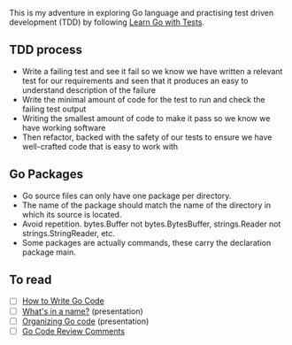This is my adventure in exploring Go language and practising test driven development (TDD) by following [Learn Go with Tests](https://quii.gitbook.io/learn-go-with-tests). 

## TDD process
 - Write a failing test and see it fail so we know we have written a relevant test for our requirements and seen that it produces an easy to understand description of the failure
 - Write the minimal amount of code for the test to run and check the failing test output
 - Writing the smallest amount of code to make it pass so we know we have working software
 - Then refactor, backed with the safety of our tests to ensure we have well-crafted code that is easy to work with


## Go Packages 
- Go source files can only have one package per directory.
- The name of the package should match the name of the directory in which its source is located.
- Avoid repetition. bytes.Buffer not bytes.BytesBuffer, strings.Reader not strings.StringReader, etc.
- Some packages are actually commands, these carry the declaration package main.



## To read
- [ ] [How to Write Go Code](https://go.dev/doc/code)
- [ ] [What's in a name?](https://go.dev/talks/2014/names.slide#1) (presentation)
- [ ] [Organizing Go code](https://go.dev/talks/2014/organizeio.slide#1) (presentation)
- [ ] [Go Code Review Comments](https://github.com/golang/go/wiki/CodeReviewComments)